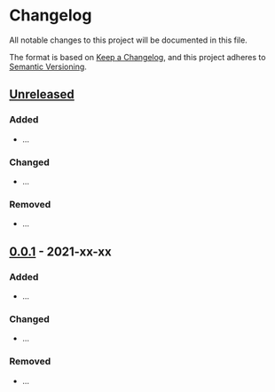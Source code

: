 # Changelog

All notable changes to this project will be documented in this file.

The format is based on [Keep a Changelog](https://keepachangelog.com/en/1.0.0/),
and this project adheres to [Semantic Versioning](https://semver.org/spec/v2.0.0.html).

## [Unreleased]

### Added

- ...

### Changed

- ...

### Removed

- ...

## [0.0.1] - 2021-xx-xx

### Added

- ...

### Changed

- ...

### Removed

- ...

[unreleased]: https://github.com/.../.../compare/v1.0.0...HEAD
[0.0.1]: https://github.com/.../.../releases/tag/v0.0.1
